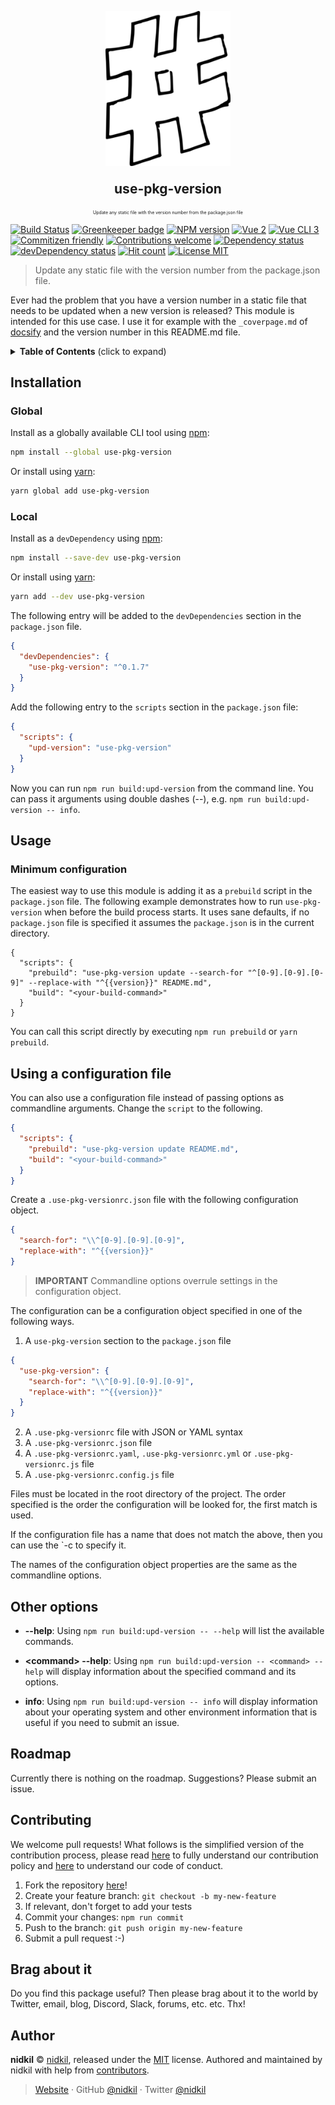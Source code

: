 <p align="center">
  <img src="./images/hash-tag-logo.png" alt="use-pkg-version logo" width="200"/>
</p>
<p align="center" style="font-size: 1.5em"><b>use-pkg-version</b></p>
<p align="center" style="font-size: 0.5em">Update any static file with the version number from the package.json file</p>

[![Build Status](https://travis-ci.org/nidkil/use-pkg-version.svg?branch=master)](https://travis-ci.org/nidkil/use-pkg-version)
[![Greenkeeper badge](https://badges.greenkeeper.io/nidkil/use-pkg-version.svg)](https://greenkeeper.io/)
[![NPM version](https://img.shields.io/npm/v/use-pkg-version.svg)](https://www.npmjs.com/package/use-pkg-version)
[![Vue 2](https://img.shields.io/badge/vue-2.x-brightgreen.svg)](https://vuejs.org/)
[![Vue CLI 3](https://img.shields.io/badge/vue%20cli-3-brightgreen.svg)](https://cli.vuejs.org/)
[![Commitizen friendly](https://img.shields.io/badge/commitizen-friendly-brightgreen.svg)](http://commitizen.github.io/cz-cli/)
[![Contributions welcome](https://img.shields.io/badge/contributions-welcome-brightgreen.svg?style=flat)](https://github.com/nidkil/use-pkg-version#readme)
[![Dependency status](https://david-dm.org/alanshaw/david.svg)](https://david-dm.org/alanshaw/david)
[![devDependency status](https://david-dm.org/alanshaw/david/dev-status.svg)](https://david-dm.org/alanshaw/david?type=dev)
[![Hit count](http://hits.dwyl.com/nidkil/vue-test-plugin.svg)](http://hits.dwyl.com/dwyl/start-here)
[![License MIT](https://img.shields.io/badge/license-mit-yellow.svg)](https://opensource.org/licenses/MIT)

> Update any static file with the version number from the package.json file.

Ever had the problem that you have a version number in a static file that needs to be updated when a new version is released? This module is intended for this use case. I use it for example with the `_coverpage.md` of [docsify](https://github.com/docsifyjs/docsify) and the version number in this README.md file.

<details>
 <summary><strong>Table of Contents</strong> (click to expand)</summary>

<!-- toc -->

- [Installation](#installation)
- [Usage](#usage)
- [Using a configuration file](#using-a-configuration-file)
- [Other options](#other-options)
- [Roadmap](#roadmap)
- [Contributing](#contributing)
- [Brag about it](#brag-about-it)
- [Author](#author)

<!-- tocstop -->

</details>

## Installation

### Global

Install as a globally available CLI tool using [npm](https://www.npmjs.com/):

```bash
npm install --global use-pkg-version
```

Or install using [yarn](https://yarnpkg.com):

```bash
yarn global add use-pkg-version
```

### Local

Install as a `devDependency` using [npm](https://www.npmjs.com/):

```bash
npm install --save-dev use-pkg-version
```

Or install using [yarn](https://yarnpkg.com):

```bash
yarn add --dev use-pkg-version
```

The following entry will be added to the `devDependencies` section in the `package.json` file.

```json
{
  "devDependencies": {
    "use-pkg-version": "^0.1.7"
  }
}
```

Add the following entry to the `scripts` section in the `package.json` file:

```json
{
  "scripts": {
    "upd-version": "use-pkg-version"
  }
}
```

Now you can run `npm run build:upd-version` from the command line. You can pass it arguments using double dashes (--), e.g. `npm run build:upd-version -- info`.

## Usage

### Minimum configuration

The easiest way to use this module is adding it as a `prebuild` script in the `package.json` file. The following example demonstrates how to run `use-pkg-version` when before the build process starts. It uses sane defaults, if no `package.json` file is specified it assumes the `package.json` is in the current directory.

```
{
  "scripts": {
    "prebuild": "use-pkg-version update --search-for "^[0-9].[0-9].[0-9]" --replace-with "^{{version}}" README.md",
    "build": "<your-build-command>"
  }
}
```

You can call this script directly by executing `npm run prebuild` or `yarn prebuild`.

## Using a configuration file

You can also use a configuration file instead of passing options as commandline arguments. Change the `script` to the following.

```json
{
  "scripts": {
    "prebuild": "use-pkg-version update README.md",
    "build": "<your-build-command>"
  }
}
```

Create a `.use-pkg-versionrc.json` file with the following configuration object.

```json
{
  "search-for": "\\^[0-9].[0-9].[0-9]",
  "replace-with": "^{{version}}"
}
```

> **IMPORTANT** Commandline options overrule settings in the configuration object.

The configuration can be a configuration object specified in one of the following ways.

1. A `use-pkg-version` section to the `package.json` file

  ```json
  {
    "use-pkg-version": {
      "search-for": "\\^[0-9].[0-9].[0-9]",
      "replace-with": "^{{version}}"
    }
  }
  ```

2. A `.use-pkg-versionrc` file with JSON or YAML syntax
3. A `.use-pkg-versionrc.json` file
4. A `.use-pkg-versionrc.yaml`, `.use-pkg-versionrc.yml` or `.use-pkg-versionrc.js` file
5. A `.use-pkg-versionrc.config.js` file

Files must be located in the root directory of the project. The order specified is the order the configuration will be looked for, the first match is used.

If the configuration file has a name that does not match the above, then you can use the `-c <config-filename> to specify it.

The names of the configuration object properties are the same as the commandline options.

## Other options

- **--help**: Using `npm run build:upd-version -- --help` will list the available commands.

- **\<command\> --help**: Using `npm run build:upd-version -- <command> --help` will display information about the specified command and its options.

- **info**: Using `npm run build:upd-version -- info` will display information about your operating system and other environment information that is useful if you need to submit an issue.

## Roadmap

Currently there is nothing on the roadmap. Suggestions? Please submit an issue.

## Contributing

We welcome pull requests! What follows is the simplified version of the contribution process, please read [here](./CONTRIBUTING.md) to fully understand our contribution policy and [here](./CODE-OF-CONDUCT.md) to understand our code of conduct.

1. Fork the repository [here](https://github.com/nidkil/use-pkg-version)!
2. Create your feature branch: `git checkout -b my-new-feature`
3. If relevant, don't forget to add your tests
4. Commit your changes: `npm run commit`
5. Push to the branch: `git push origin my-new-feature`
6. Submit a pull request :-)

## Brag about it

Do you find this package useful? Then please brag about it to the world by Twitter, email, blog, Discord, Slack, forums, etc. etc. Thx!

## Author

**nidkil** © [nidkil](https://github.com/nidkil), released under the [MIT](LICENSE.md) license.
Authored and maintained by nidkil with help from [contributors](https://github.com/nidkil/use-pkg-version/contributors).

> [Website](https://github.com/nidkil) · GitHub [@nidkil](https://github.com/nidkil) · Twitter [@nidkil](https://twitter.com/nidkil)
